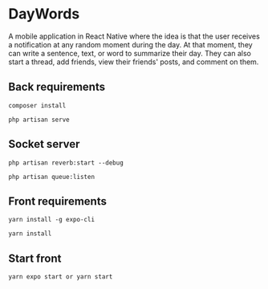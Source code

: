 # DayWords

A mobile application in React Native where the idea is that the user receives a notification at any random moment during the day. At that moment, they can write a sentence, text, or word to summarize their day. They can also start a thread, add friends, view their friends' posts, and comment on them.

## Back requirements

```
composer install
```

```
php artisan serve
```

## Socket server

```
php artisan reverb:start --debug
```

```
php artisan queue:listen
```

## Front requirements

```
yarn install -g expo-cli
```

```
yarn install
```

## Start front

```
yarn expo start or yarn start
```
